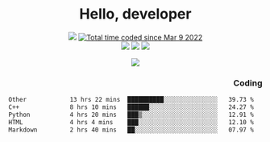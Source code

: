 # <div align='center' >Hello, developer</div>

<div align='center'>
  <a ><img src="https://img.shields.io/badge/dynamic/json?url=https%3A%2F%2Fapi.swo.moe%2Fstats%2Fgithub%2FFree-Aaron-Li&query=count&color=181717&label=GitHub&labelColor=282c34&logo=github&suffix=+follows&cacheSeconds=3600"></a>
  <a href="https://wakatime.com/@fe40087f-8eae-48dc-9950-ad0633db1591"><img src="https://wakatime.com/badge/user/fe40087f-8eae-48dc-9950-ad0633db1591.svg" alt="Total time coded since Mar 9 2022" /></a>
</div>
<div align='center'>
  <a><img src="https://img.shields.io/badge/Rookie-blue?style=plastic&logo=c&logoColor=blue&labelColor=F5B7DB"></a>
  <a><img src="https://img.shields.io/badge/Rookie-blue?style=plastic&logo=c%2B%2B&logoColor=blue&labelColor=F5B7DB"></a> 
  <a><img src="https://img.shields.io/badge/Rookie-blue?style=plastic&logo=python&logoColor=blue&labelColor=F5B7DB"></a> 
</div>

<p align="center">
  <img src="https://readme-typing-svg.demolab.com/?lines=你好!+开发者;Hello!+ developer&font=Fira%20Code&center=true&width=380&height=50&duration=4000&pause=1000">
</p>


<div align='right'>
  <h3>Coding</h3>
</div>

<!--START_SECTION:waka-->

```txt
Other            13 hrs 22 mins  ██████████░░░░░░░░░░░░░░░   39.73 %
C++              8 hrs 10 mins   ██████░░░░░░░░░░░░░░░░░░░   24.27 %
Python           4 hrs 20 mins   ███▒░░░░░░░░░░░░░░░░░░░░░   12.91 %
HTML             4 hrs 4 mins    ███░░░░░░░░░░░░░░░░░░░░░░   12.10 %
Markdown         2 hrs 40 mins   ██░░░░░░░░░░░░░░░░░░░░░░░   07.97 %
```

<!--END_SECTION:waka-->




